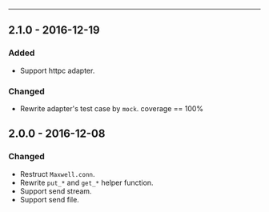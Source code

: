 ------------------

## 2.1.0 - 2016-12-19
### Added
- Support httpc adapter.

### Changed
- Rewrite adapter's test case by `mock`. coverage == 100%


## 2.0.0 - 2016-12-08
### Changed
- Restruct `Maxwell.conn`.
- Rewrite `put_*` and `get_*` helper function.
- Support send stream.
- Support send file.
